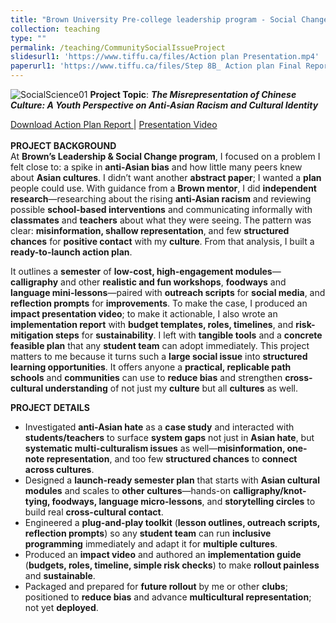 ```yaml
---
title: "Brown University Pre-college leadership program - Social Change and Leadership - Community Social Issue Project 2024"
collection: teaching
type: ""
permalink: /teaching/CommunitySocialIssueProject
slidesurl1: 'https://www.tiffu.ca/files/Action plan Presentation.mp4'
paperurl1: 'https://www.tiffu.ca/files/Step 8B_ Action plan Final Report - Tiffany Fu.pdf'
---
```


![SocialScience01](https://www.tiffu.ca/images/socialsciencebrown.png)
**Project Topic**: <i>**The Misrepresentation of Chinese Culture: A Youth Perspective on Anti-Asian Racism and Cultural Identity**</i>

<a href="https://www.tiffu.ca/files/Step 8B_ Action plan Final Report - Tiffany Fu.pdf" target="_blank" rel="noopener noreferrer">Download Action Plan Report
</a> | <a href="https://www.tiffu.ca/files/Action plan Presentation.mp4" target="_blank" rel="noopener noreferrer">Presentation Video</a>&nbsp;
<br><br>**PROJECT BACKGROUND**
<br>At **Brown’s Leadership & Social Change program**, I focused on a problem I felt close to: a spike in **anti-Asian bias** and how little many peers knew about **Asian cultures**. I didn’t want another **abstract paper**; I wanted a **plan** people could use. With guidance from a **Brown mentor**, I did **independent research**—researching about the rising **anti-Asian racism** and reviewing possible **school-based interventions** and communicating informally with **classmates** and **teachers** about what they were seeing. The pattern was clear: **misinformation, shallow representation**, and few **structured chances** for **positive contact** with my **culture**. From that analysis, I built a **ready-to-launch action plan**.

It outlines a **semester** of **low-cost, high-engagement modules**—**calligraphy** and other **realistic and fun workshops**, **foodways** and **language mini-lessons**—paired with **outreach scripts** for **social media**, and **reflection prompts** for **improvements**. To make the case, I produced an **impact presentation video**; to make it actionable, I also wrote an **implementation report** with **budget templates, roles, timelines**, and **risk-mitigation steps** for **sustainability**. I left with **tangible tools** and a **concrete feasible plan** that any **student team** can adopt immediately. This project matters to me because it turns such a **large social issue** into **structured learning opportunities**. It offers anyone a **practical, replicable path** **schools** and **communities** can use to **reduce bias** and strengthen **cross-cultural understanding** of not just my **culture** but all **cultures** as well.

**PROJECT DETAILS**
* Investigated **anti-Asian hate** as a **case study** and interacted with **students/teachers** to surface **system gaps** not just in **Asian hate**, but **systematic multi-culturalism issues** as well—**misinformation, one-note representation**, and too few **structured chances** to **connect across cultures**.
* Designed a **launch-ready semester plan** that starts with **Asian cultural modules** and scales to **other cultures**—hands-on **calligraphy/knot-tying, foodways, language micro-lessons**, and **storytelling circles** to build real **cross-cultural contact**.
* Engineered a **plug-and-play toolkit** (**lesson outlines, outreach scripts, reflection prompts**) so any **student team** can run **inclusive programming** immediately and adapt it for **multiple cultures**.
* Produced an **impact video** and authored an **implementation guide** (**budgets, roles, timeline, simple risk checks**) to make **rollout painless** and **sustainable**.
* Packaged and prepared for **future rollout** by me or other **clubs**; positioned to **reduce bias** and advance **multicultural representation**; not yet **deployed**.

